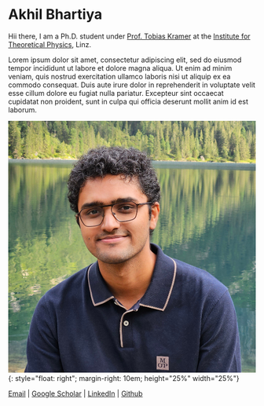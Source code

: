 # Akhil Bhartiya

Hii there, I am a Ph.D. student under [Prof. Tobias Kramer](https://quantumobserver.wordpress.com/) at
the [Institute for Theoretical Physics](https://www.jku.at/en/institute-for-theoretical-physics/), Linz.

Lorem ipsum dolor sit amet, consectetur adipiscing elit, sed do eiusmod tempor incididunt ut labore et dolore magna aliqua. Ut enim ad minim veniam, quis nostrud exercitation ullamco laboris nisi ut aliquip ex ea commodo consequat. Duis aute irure dolor in reprehenderit in voluptate velit esse cillum dolore eu fugiat nulla pariatur. Excepteur sint occaecat cupidatat non proident, sunt in culpa qui officia deserunt mollit anim id est laborum.

![profile](profile.jpg){: style="float: right"; margin-right: 10em; height="25%" width="25%"}


[Email](mailto://akhil.bhartiya@jku.at) | [Google Scholar](https://scholar.google.com/citations?user=ZS47oC0AAAAJ&hl=en) | [LinkedIn](www.linkedin.com/in/bhartiya) | [Github](https://github.com/akhilbhartiya)


